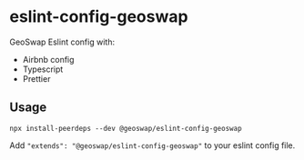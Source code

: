 # eslint-config-geoswap

GeoSwap Eslint config with:

- Airbnb config
- Typescript
- Prettier

## Usage

```
npx install-peerdeps --dev @geoswap/eslint-config-geoswap
```

Add `"extends": "@geoswap/eslint-config-geoswap"` to your eslint config file.
